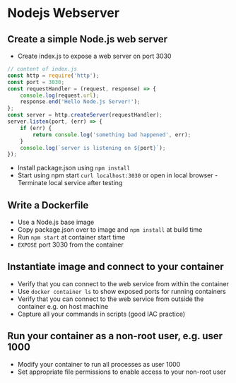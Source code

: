 # Nodejs Webserver

## Create a simple Node.js web server

- Create index.js to expose a web server on port 3030

````javascript
// content of index.js
const http = require('http');
const port = 3030;
const requestHandler = (request, response) => {
    console.log(request.url);
    response.end('Hello Node.js Server!');
};
const server = http.createServer(requestHandler);
server.listen(port, (err) => {
    if (err) {
        return console.log('something bad happened', err);
    }
    console.log(`server is listening on ${port}`);
});
````

- Install package.json using `npm install`
- Start using npm start `curl localhost:3030` or open in local browser -Terminate local service after testing

## Write a Dockerfile

- Use a Node.js base image
- Copy package.json over to image and `npm install` at build time
- Run `npm start` at container start time
- `EXPOSE` port 3030 from the container

## Instantiate image and connect to your container

- Verify that you can connect to the web service from within the container
- Use `docker container ls` to show exposed ports for running containers
- Verify that you can connect to the web service from outside the container e.g. on host machine
- Capture all your commands in scripts (good IAC practice)

## Run your container as a non-root user, e.g. user 1000

- Modify your container to run all processes as user 1000
- Set appropriate file permissions to enable access to your non-root user